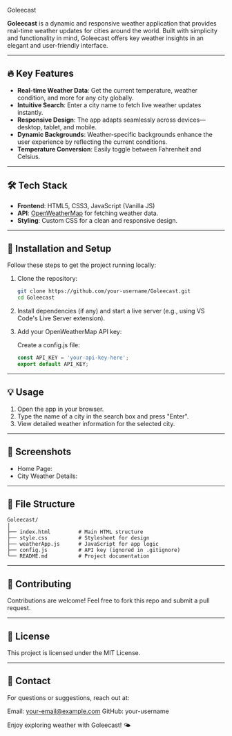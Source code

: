 Goleecast

**Goleecast** is a dynamic and responsive weather application that provides real-time weather updates for cities around the world. Built with simplicity and functionality in mind, Goleecast offers key weather insights in an elegant and user-friendly interface.

---

## 🔥 **Key Features**
- **Real-time Weather Data**: Get the current temperature, weather condition, and more for any city globally.
- **Intuitive Search**: Enter a city name to fetch live weather updates instantly.
- **Responsive Design**: The app adapts seamlessly across devices—desktop, tablet, and mobile.
- **Dynamic Backgrounds**: Weather-specific backgrounds enhance the user experience by reflecting the current conditions.
- **Temperature Conversion**: Easily toggle between Fahrenheit and Celsius.

---

## 🛠️ **Tech Stack**
- **Frontend**: HTML5, CSS3, JavaScript (Vanilla JS)
- **API**: [OpenWeatherMap](https://openweathermap.org/) for fetching weather data.
- **Styling**: Custom CSS for a clean and responsive design.

---

## 🚀 **Installation and Setup**
Follow these steps to get the project running locally:

1. Clone the repository:
   ```bash
   git clone https://github.com/your-username/Goleecast.git
   cd Goleecast
   ```
2. Install dependencies (if any) and start a live server (e.g., using VS Code's Live Server extension).

3. Add your OpenWeatherMap API key:

   Create a config.js file:
   ```javascript
   const API_KEY = 'your-api-key-here';
   export default API_KEY;
   ```

---

## 💡 **Usage**
1. Open the app in your browser.
2. Type the name of a city in the search box and press "Enter".
3. View detailed weather information for the selected city.

---

## 📸 **Screenshots**
- Home Page:
- City Weather Details:

---

## 📂 **File Structure**
```
Goleecast/
│
├── index.html         # Main HTML structure
├── style.css          # Stylesheet for design
├── weatherApp.js      # JavaScript for app logic
├── config.js          # API key (ignored in .gitignore)
└── README.md          # Project documentation
```

---

## 🤝 **Contributing**
Contributions are welcome! Feel free to fork this repo and submit a pull request.

---

## 📜 **License**
This project is licensed under the MIT License.

---

## 💬 **Contact**
For questions or suggestions, reach out at:

Email: your-email@example.com
GitHub: your-username

Enjoy exploring weather with Goleecast! 🌤️